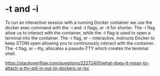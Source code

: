 # -t and -i

To run an interactive session with a running Docker container we use the docker exec command with the -i and -t flags, or -it for shorter. The -i flag allow us to interact with the container, while the -t flag is used to open a terminal into the container.
The -i flag, or --interactive, instructs Docker to keep STDIN open allowing you to continuously interact with the container.
The -t flag, or --tty, allocates a pseudo-TTY which creates the terminal shell.  


https://stackoverflow.com/questions/22272401/what-does-it-mean-to-attach-a-tty-std-in-out-to-dockers-or-lxc